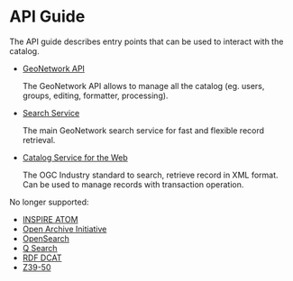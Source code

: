 # API Guide

The API guide describes entry points that can be used to interact with the catalog.

-   [GeoNetwork API](the-geonetwork-api.md)

    The GeoNetwork API allows to manage all the catalog (eg. users, groups, editing, formatter, processing).

-   [Search Service](search.md)

    The main GeoNetwork search service for fast and flexible record retrieval.

-   [Catalog Service for the Web](csw.md)

    The OGC Industry standard to search, retrieve record in XML format. Can be used to manage records with transaction operation.

No longer supported:

-   [INSPIRE ATOM](inspire_atom.md)
-   [Open Archive Initiative](oai-pmh.md)
-   [OpenSearch](opensearch.md)
-   [Q Search](q-search.md)
-   [RDF DCAT](rdf-dcat.md)
-   [Z39-50](z39-50.md)
